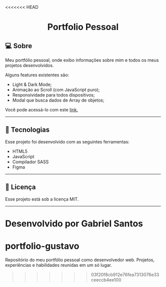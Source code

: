 <<<<<<< HEAD
<h1 align="center"> Portfolio Pessoal</h1>

## **💻 Sobre**

Meu portfólio pessoal, onde exibo informações sobre mim e todos os meus projetos desenvolvidos.

Alguns features existentes são:

- Light & Dark Mode;
- Animação ao Scroll (com JavaScript puro);
- Responsividade para todos dispositivos;
- Modal que busca dados de Array de objetos;

Você pode acessá-lo com este [link.]()

---

## **🚀 Tecnologias**

Esse projeto foi desenvolvido com as seguintes ferramentas:

- HTML5
- JavaScript
- Compilador SASS
- Figma

---

## **📝 Licença**

Esse projeto está sob a licença MIT.

---

Desenvolvido por Gabriel Santos
=======
# portfolio-gustavo
Repositório do meu portfólio pessoal como desenvolvedor web. Projetos, experiências e habilidades reunidas em um só lugar.
>>>>>>> 03f20f8cb912e76fea7313076e33ceeccb4ee100

